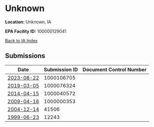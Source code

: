 # Unknown

**Location:** Unknown, IA

**EPA Facility ID:** 100000129041

[Back to IA Index](../../index.md)

## Submissions

| Date | Submission ID | Document Control Number |
|------|--------------|-------------------------|
| [2023-08-22](submissions/1000106705.md) | 1000106705 |  |
| [2019-03-05](submissions/1000076324.md) | 1000076324 |  |
| [2014-04-15](submissions/1000040572.md) | 1000040572 |  |
| [2009-04-16](submissions/1000000353.md) | 1000000353 |  |
| [2004-12-14](submissions/41506.md) | 41506 |  |
| [1999-06-23](submissions/12243.md) | 12243 |  |
